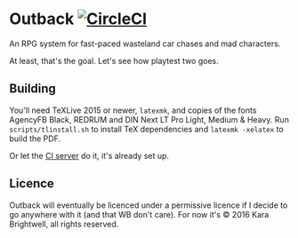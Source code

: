 # Outback [![CircleCI](https://circleci.com/gh/quarterto/Outback/tree/master.svg?style=svg&circle-token=e9437c29f3bdd5453a2715f8752037cc0f21aead)](https://circleci.com/gh/quarterto/Outback/tree/master)

An RPG system for fast-paced wasteland car chases and mad characters.

At least, that's the goal. Let's see how playtest two goes.

## Building

You'll need TeXLive 2015 or newer, `latexmk`, and copies of the fonts AgencyFB Black, REDRUM and DIN Next LT Pro Light, Medium & Heavy. Run `scripts/tlinstall.sh` to install TeX dependencies and `latexmk -xelatex` to build the PDF.

Or let the [CI server](https://circleci.com/gh/quarterto/outback) do it, it's already set up.

## Licence

Outback will eventually be licenced under a permissive licence if I decide to go anywhere with it (and that WB don't care). For now it's &copy; 2016 Kara Brightwell, all rights reserved.
